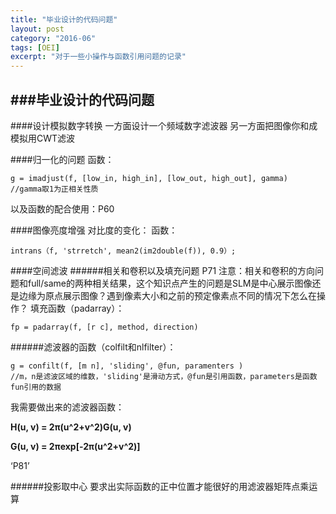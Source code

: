 ```yaml
---
title: "毕业设计的代码问题"
layout: post
category: "2016-06"
tags: [OEI]
excerpt: "对于一些小操作与函数引用问题的记录"
---
```



###毕业设计的代码问题
---
####设计模拟数字转换
一方面设计一个频域数字滤波器
另一方面把图像你和成模拟用CWT滤波

####归一化的问题
函数：

```
g = imadjust(f, [low_in, high_in], [low_out, high_out], gamma)
//gamma取1为正相关性质
```

以及函数的配合使用：P60

####图像亮度增强
对比度的变化：
函数：

```
intrans（f, 'strretch', mean2(im2double(f)), 0.9）;
```

####空间滤波
######相关和卷积以及填充问题
P71
注意：相关和卷积的方向问题和full/same的两种相关结果，这个知识点产生的问题是SLM是中心展示图像还是边缘为原点展示图像？遇到像素大小和之前的预定像素点不同的情况下怎么在操作？
填充函数（padarray）：

```
fp = padarray(f, [r c], method, direction)
```

######滤波器的函数（colfilt和nlfilter）：

```
g = confilt(f, [m n], 'sliding', @fun, paramenters )
//m，n是滤波区域的维数，'sliding'是滑动方式，@fun是引用函数，parameters是函数fun引用的数据
```
我需要做出来的滤波器函数：

**H(u, v) = 2π(u^2+v^2)G(u, v)**

**G(u, v) = 2πexp[-2π(u^2+v^2)]**

‘P81’

######投影取中心
要求出实际函数的正中位置才能很好的用滤波器矩阵点乘运算

